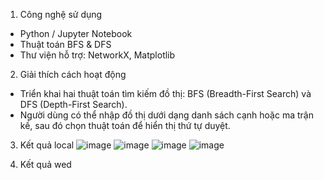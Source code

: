 1. Công nghệ sử dụng
- Python / Jupyter Notebook
- Thuật toán BFS & DFS
- Thư viện hỗ trợ: NetworkX, Matplotlib
   
2. Giải thích cách hoạt động
- Triển khai hai thuật toán tìm kiếm đồ thị: BFS (Breadth-First Search) và DFS (Depth-First Search).  
- Người dùng có thể nhập đồ thị dưới dạng danh sách cạnh hoặc ma trận kề, sau đó chọn thuật toán để hiển thị thứ tự duyệt.

3. Kết quả local
![image](https://github.com/user-attachments/assets/9efdcb88-3036-474a-ad52-6c54272dd422)
![image](https://github.com/user-attachments/assets/8a869fcb-38d0-4326-90db-52726b54bd20)
![image](https://github.com/user-attachments/assets/8917b186-f5a1-4c75-9340-18718a5b0246)
![image](https://github.com/user-attachments/assets/250d6ea1-ca98-478f-89c7-70573daa65b4)

4. Kết quả wed

